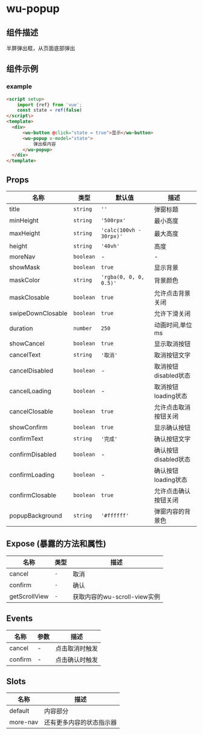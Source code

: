 # wu-popup

## 组件描述
半屏弹出框，从页面底部弹出

## 组件示例

### example

```html
<script setup>
    import {ref} from 'vue';
    const state = ref(false)
</script\>
<template>
  <div>
      <wu-button @click="state = true">显示</wu-button>
      <wu-popup v-model="state">
          弹出框内容
      </wu-popup>
  </div>
</template>
```

## Props

| 名称 | 类型 | 默认值 | 描述 |
|------|------|--------|------|
| title | `string` | `''` | 弹窗标题 |
| minHeight | `string` | `'500rpx'` | 最小高度 |
| maxHeight | `string` | `'calc(100vh - 30rpx)'` | 最大高度 |
| height | `string` | `'40vh'` | 高度 |
| moreNav | `boolean` | - | - |
| showMask | `boolean` | `true` | 显示背景 |
| maskColor | `string` | `'rgba(0, 0, 0, 0.5)'` | 背景颜色 |
| maskClosable | `boolean` | `true` | 允许点击背景关闭 |
| swipeDownClosable | `boolean` | `true` | 允许下滑关闭 |
| duration | `number` | `250` | 动画时间,单位ms |
| showCancel | `boolean` | `true` | 显示取消按钮 |
| cancelText | `string` | `'取消'` | 取消按钮文字 |
| cancelDisabled | `boolean` | - | 取消按钮disabled状态 |
| cancelLoading | `boolean` | - | 取消按钮loading状态 |
| cancelClosable | `boolean` | `true` | 允许点击取消按钮关闭 |
| showConfirm | `boolean` | `true` | 显示确认按钮 |
| confirmText | `string` | `'完成'` | 确认按钮文字 |
| confirmDisabled | `boolean` | - | 确认按钮disabled状态 |
| confirmLoading | `boolean` | - | 确认按钮loading状态 |
| confirmClosable | `boolean` | `true` | 允许点击确认按钮关闭 |
| popupBackground | `string` | `'#ffffff'` | 弹窗内容的背景色 |

## Expose (暴露的方法和属性)

| 名称 | 类型 | 描述 |
|------|------|------|
| cancel | `-` | 取消 |
| confirm | `-` | 确认 |
| getScrollView | `-` | 获取内容的wu-scroll-view实例 |

## Events

| 名称 | 参数 | 描述 |
|------|------|------|
| cancel | - | 点击取消时触发 |
| confirm | - | 点击确认时触发 |

## Slots

| 名称 | 描述 |
|------|------|
| default | 内容部分 |
| more-nav | 还有更多内容的状态指示器 |


